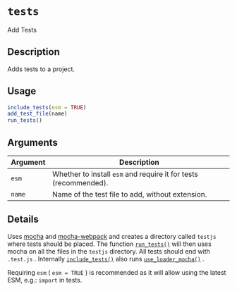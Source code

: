 # `tests`

Add Tests


## Description

Adds tests to a project.


## Usage

```r
include_tests(esm = TRUE)
add_test_file(name)
run_tests()
```


## Arguments

Argument      |Description
------------- |----------------
`esm`     |     Whether to install `esm` and require it for tests (recommended).
`name`     |     Name of the test file to add, without extension.


## Details

Uses [mocha](https://mochajs.org/) and
 [mocha-webpack](https://webpack.js.org/loaders/mocha-loader/) and
 creates a directory called `testjs` where tests should be placed.
 The function [`run_tests()`](#runtests()) will then uses mocha on all the files in
 the `testjs` directory. All tests should end with `.test.js` . Internally
 [`include_tests()`](#includetests()) also runs [`use_loader_mocha()`](#useloadermocha()) .
 
 Requiring `esm` ( `esm = TRUE` ) is recommended as it will allow using the latest
 ESM, e.g.: `import` in tests.


